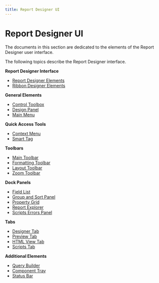 ```yaml
---
title: Report Designer UI
---
```

# Report Designer UI
The documents in this section are dedicated to the elements of the Report Designer user interface.

The following topics describe the Report Designer interface.

**Report Designer Interface**
* [Report Designer Elements](../../../../../interface-elements-for-desktop/articles/report-designer/report-designer-for-winforms/report-designer-reference/report-designer-ui/report-designer-elements.md)
* [Ribbon Designer Elements](../../../../../interface-elements-for-desktop/articles/report-designer/report-designer-for-winforms/report-designer-reference/report-designer-ui/ribbon-designer-elements.md)

**General Elements**
* [Control Toolbox](../../../../../interface-elements-for-desktop/articles/report-designer/report-designer-for-winforms/report-designer-reference/report-designer-ui/control-toolbox.md)
* [Design Panel](../../../../../interface-elements-for-desktop/articles/report-designer/report-designer-for-winforms/report-designer-reference/report-designer-ui/design-panel.md)
* [Main Menu](../../../../../interface-elements-for-desktop/articles/report-designer/report-designer-for-winforms/report-designer-reference/report-designer-ui/main-menu.md)

**Quick Access Tools**
* [Context Menu](../../../../../interface-elements-for-desktop/articles/report-designer/report-designer-for-winforms/report-designer-reference/report-designer-ui/context-menu.md)
* [Smart Tag](../../../../../interface-elements-for-desktop/articles/report-designer/report-designer-for-winforms/report-designer-reference/report-designer-ui/smart-tag.md)

**Toolbars**
* [Main Toolbar](../../../../../interface-elements-for-desktop/articles/report-designer/report-designer-for-winforms/report-designer-reference/report-designer-ui/main-toolbar.md)
* [Formatting Toolbar](../../../../../interface-elements-for-desktop/articles/report-designer/report-designer-for-winforms/report-designer-reference/report-designer-ui/formatting-toolbar.md)
* [Layout Toolbar](../../../../../interface-elements-for-desktop/articles/report-designer/report-designer-for-winforms/report-designer-reference/report-designer-ui/layout-toolbar.md)
* [Zoom Toolbar](../../../../../interface-elements-for-desktop/articles/report-designer/report-designer-for-winforms/report-designer-reference/report-designer-ui/zoom-toolbar.md)

**Dock Panels**
* [Field List](../../../../../interface-elements-for-desktop/articles/report-designer/report-designer-for-winforms/report-designer-reference/report-designer-ui/field-list.md)
* [Group and Sort Panel](../../../../../interface-elements-for-desktop/articles/report-designer/report-designer-for-winforms/report-designer-reference/report-designer-ui/group-and-sort-panel.md)
* [Property Grid](../../../../../interface-elements-for-desktop/articles/report-designer/report-designer-for-winforms/report-designer-reference/report-designer-ui/property-grid.md)
* [Report Explorer](../../../../../interface-elements-for-desktop/articles/report-designer/report-designer-for-winforms/report-designer-reference/report-designer-ui/report-explorer.md)
* [Scripts Errors Panel](../../../../../interface-elements-for-desktop/articles/report-designer/report-designer-for-winforms/report-designer-reference/report-designer-ui/scripts-errors-panel.md)

**Tabs**
* [Designer Tab](../../../../../interface-elements-for-desktop/articles/report-designer/report-designer-for-winforms/report-designer-reference/report-designer-ui/designer-tab.md)
* [Preview Tab](../../../../../interface-elements-for-desktop/articles/report-designer/report-designer-for-winforms/report-designer-reference/report-designer-ui/preview-tab.md)
* [HTML View Tab](../../../../../interface-elements-for-desktop/articles/report-designer/report-designer-for-winforms/report-designer-reference/report-designer-ui/html-view-tab.md)
* [Scripts Tab](../../../../../interface-elements-for-desktop/articles/report-designer/report-designer-for-winforms/report-designer-reference/report-designer-ui/scripts-tab.md)

**Additional Elements**
* [Query Builder](../../../../../interface-elements-for-desktop/articles/report-designer/report-designer-for-winforms/report-designer-reference/report-designer-ui/query-builder.md)
* [Component Tray](../../../../../interface-elements-for-desktop/articles/report-designer/report-designer-for-winforms/report-designer-reference/report-designer-ui/component-tray.md)
* [Status Bar](../../../../../interface-elements-for-desktop/articles/report-designer/report-designer-for-winforms/report-designer-reference/report-designer-ui/status-bar.md)